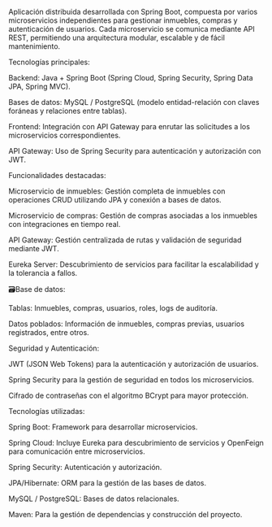 Aplicación distribuida desarrollada con Spring Boot, compuesta por varios microservicios independientes para gestionar inmuebles, compras y autenticación de usuarios. Cada microservicio se comunica mediante API REST, permitiendo una arquitectura modular, escalable y de fácil mantenimiento.

Tecnologías principales:

Backend: Java + Spring Boot (Spring Cloud, Spring Security, Spring Data JPA, Spring MVC).

Bases de datos: MySQL / PostgreSQL (modelo entidad-relación con claves foráneas y relaciones entre tablas).

Frontend: Integración con API Gateway para enrutar las solicitudes a los microservicios correspondientes.

API Gateway: Uso de Spring Security para autenticación y autorización con JWT.

Funcionalidades destacadas:

Microservicio de inmuebles: Gestión completa de inmuebles con operaciones CRUD utilizando JPA y conexión a bases de datos.

Microservicio de compras: Gestión de compras asociadas a los inmuebles con integraciones en tiempo real.

API Gateway: Gestión centralizada de rutas y validación de seguridad mediante JWT.

Eureka Server: Descubrimiento de servicios para facilitar la escalabilidad y la tolerancia a fallos.

🗃Base de datos:

Tablas: Inmuebles, compras, usuarios, roles, logs de auditoría.

Datos poblados: Información de inmuebles, compras previas, usuarios registrados, entre otros.

Seguridad y Autenticación:

JWT (JSON Web Tokens) para la autenticación y autorización de usuarios.

Spring Security para la gestión de seguridad en todos los microservicios.

Cifrado de contraseñas con el algoritmo BCrypt para mayor protección.

Tecnologías utilizadas:

Spring Boot: Framework para desarrollar microservicios.

Spring Cloud: Incluye Eureka para descubrimiento de servicios y OpenFeign para comunicación entre microservicios.

Spring Security: Autenticación y autorización.

JPA/Hibernate: ORM para la gestión de las bases de datos.

MySQL / PostgreSQL: Bases de datos relacionales.

Maven: Para la gestión de dependencias y construcción del proyecto.
